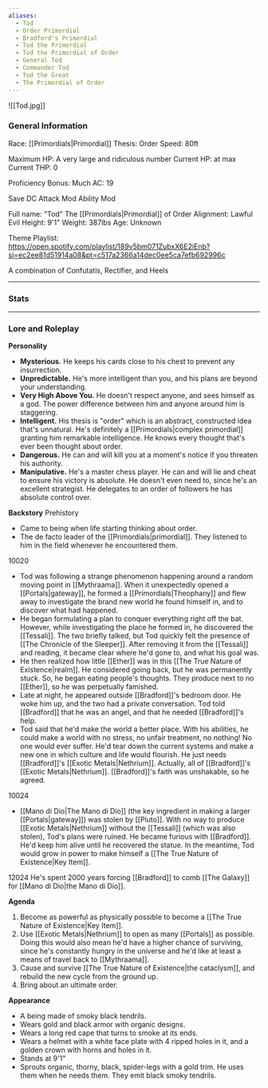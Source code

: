 ```yaml
---
aliases:
  - Tod
  - Order Primordial
  - Bradford's Primordial
  - Tod the Primordial
  - Tod the Primordial of Order
  - General Tod
  - Commander Tod
  - Tod the Great
  - The Primordial of Order
---
```

 ![[Tod.jpg]]
### General Information
Race: [[Primordials|Primordial]]
Thesis: Order
Speed: 80ft

Maximum HP: A very large and ridiculous number
Current HP: at max
Current THP: 0

Proficiency Bonus: Much
AC: 19

Save DC
Attack Mod
Ability Mod

Full name: "Tod" The [[Primordials|Primordial]] of Order
Alignment: Lawful Evil
Height: 9'1"
Weight: 387lbs
Age: Unknown

Theme Playlist: https://open.spotify.com/playlist/189v5bm071ZubxX6E2iEnb?si=ec2ee81d51914a08&pt=c517a2366a14dec0ee5ca7efb692996c

A combination of Confutatis, Rectifier, and Heels



---
### Stats




---
### Lore and Roleplay
**Personality**
- **Mysterious.** He keeps his cards close to his chest to prevent any insurrection. 
- **Unpredictable.** He's more intelligent than you, and his plans are beyond your understanding. 
- **Very High Above You.** He doesn't respect anyone, and sees himself as a god. The power difference between him and anyone around him is staggering.
- **Intelligent.** His thesis is "order" which is an abstract, constructed idea that's unnatural. He's definitely a [[Primordials|complex primordial]] granting him remarkable intelligence. He knows every thought that's ever been thought about order.
- **Dangerous.** He can and will kill you at a moment's notice if you threaten his authority.
- **Manipulative.** He's a master chess player. He can and will lie and cheat to ensure his victory is absolute. He doesn't even need to, since he's an excellent strategist. He delegates to an order of followers he has absolute control over. 

**Backstory**
Prehistory
- Came to being when life starting thinking about order.
- The de facto leader of the [[Primordials|primordial]]. They listened to him in the field whenever he encountered them.

10020
- Tod was following a strange phenomenon happening around a random moving point in [[Mythraama]]. When it unexpectedly opened a [[Portals|gateway]], he formed a [[Primordials|Theophany]] and flew away to investigate the brand new world he found himself in, and to discover what had happened.
- He began formulating a plan to conquer everything right off the bat. However, while investigating the place he formed in, he discovered the [[Tessali]]. The two briefly talked, but Tod quickly felt the presence of [[The Chronicle of the Sleeper]]. After removing it from the [[Tessali]] and reading, it became clear where he'd gone to, and what his goal was. 
- He then realized how little [[Ether]] was in this [[The True Nature of Existence|realm]]. He considered going back, but he was permanently stuck. So, he began eating people's thoughts. They produce next to no [[Ether]], so he was perpetually famished. 
- Late at night, he appeared outside [[Bradford]]'s bedroom door. He woke him up, and the two had a private conversation. Tod told [[Bradford]] that he was an angel, and that he needed [[Bradford]]'s help. 
- Tod said that he'd make the world a better place. With his abilities, he could make a world with no stress, no unfair treatment, no nothing! No one would ever suffer. He'd tear down the current systems and make a new one in which culture and life would flourish. He just needs [[Bradford]]'s [[Exotic Metals|Nethrium]]. Actually, all of [[Bradford]]'s [[Exotic Metals|Nethrium]]. [[Bradford]]'s faith was unshakable, so he agreed. 

10024
- [[Mano di Dio|The Mano di Dio]] (the key ingredient in making a larger [[Portals|gateway]]) was stolen by [[Pluto]]. With no way to produce [[Exotic Metals|Nethrium]] without the [[Tessali]] (which was also stolen), Tod's plans were ruined. He became furious with [[Bradford]]. He'd keep him alive until he recovered the statue. In the meantime, Tod would grow in power to make himself a [[The True Nature of Existence|Key Item]]. 

12024
	He's spent 2000 years forcing [[Bradford]] to comb [[The Galaxy]] for [[Mano di Dio|the Mano di Dio]].

**Agenda**
1. Become as powerful as physically possible to become a [[The True Nature of Existence|Key Item]]. 
2. Use [[Exotic Metals|Nethrium]] to open as many [[Portals]] as possible. Doing this would also mean he'd have a higher chance of surviving, since he's constantly hungry in the universe and he'd like at least a means of travel back to [[Mythraama]]. 
3. Cause and survive [[The True Nature of Existence|the cataclysm]], and rebuild the new cycle from the ground up.
4. Bring about an ultimate order.

**Appearance**
- A being made of smoky black tendrils.
- Wears gold and black armor with organic designs. 
- Wears a long red cape that turns to smoke at its ends.
- Wears a helmet with a white face plate with 4 ripped holes in it, and a golden crown with horns and holes in it.
- Stands at 9'1"
- Sprouts organic, thorny, black, spider-legs with a gold trim. He uses them when he needs them. They emit black smoky tendrils.   